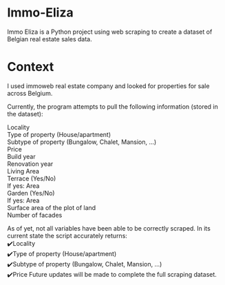 # Immo-Eliza

Immo Eliza is a Python project using web scraping to create a dataset of Belgian real estate sales data.


# Context
I used immoweb real estate company and looked for properties for sale across Belgium.

Currently, the program attempts to pull the following information (stored in the dataset):

Locality  
Type of property (House/apartment)  
Subtype of property (Bungalow, Chalet, Mansion, ...)  
Price  
Build year  
Renovation year  
Living Area  
Terrace (Yes/No)  
If yes: Area  
Garden (Yes/No)  
If yes: Area  
Surface area of the plot of land   
Number of facades  

As of yet, not all variables have been able to be correctly scraped. In its current state the script accurately returns:  
✔️Locality  
✔️Type of property (House/apartment)  
✔️Subtype of property (Bungalow, Chalet, Mansion, ...)  
✔️Price
Future updates will be made to complete the full scraping dataset.
